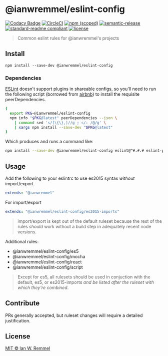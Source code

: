# @ianwremmel/eslint-config

[![Codacy Badge](https://api.codacy.com/project/badge/Grade/0c3a90848b8a4d7b85a915772bfd8439)](https://www.codacy.com/app/design_2/eslint-config?utm_source=github.com&utm_medium=referral&utm_content=ianwremmel/eslint-config&utm_campaign=badger)
[![CircleCI](https://circleci.com/gh/ianwremmel/eslint-config.svg?style=svg)](https://circleci.com/gh/ianwremmel/eslint-config)
[![npm (scoped)](https://img.shields.io/npm/v/@ianwremmel/eslint-config.svg?style=flat-square)](https://www.npmjs.com/package/@ianwremmel/eslint-config)
[![semantic-release](https://img.shields.io/badge/%20%20%F0%9F%93%A6%F0%9F%9A%80-semantic--release-e10079.svg?style=flat-square)](https://github.com/semantic-release/semantic-release)
[![standard-readme compliant](https://img.shields.io/badge/readme%20style-standard-brightgreen.svg?style=flat-square)](https://github.com/RichardLitt/standard-readme)
[![license](https://img.shields.io/github/license/mashape/apistatus.svg?style=flat-square)](LICENSE)

> Common eslint rules for @ianwremmel's projects

## Install

```
npm install --save-dev @ianwremmel/eslint-config
```

### Dependencies

[ESLint](http://eslint.org/docs/developer-guide/shareable-configs) doesn't support plugins in shareable configs, so you'll need to run the following script (borrowed from [airbnb](https://github.com/airbnb/javascript/tree/master/packages/eslint-config-airbnb-base)) to install the requisite peerDependencies.

```bash
(
  export PKG=@ianwremmel/eslint-config
  npm info "$PKG@latest" peerDependencies --json \
    | command sed 's/[\{\},]//g ; s/: /@/g' \
    | xargs npm install --save-dev "$PKG@latest"
)
```

Which produces and runs a command like:

```bash
npm install --save-dev @ianwremmel/eslint-config eslint@^#.#.# eslint-plugin-import@^#.#.# eslint-plugin-jsx-a11y@^#.#.# eslint-plugin-mocha@^#.#.# eslint-plugin-react@^#.#.#
```

## Usage

Add the following to your eslintrc to use es2015 syntax *without* import/export

```yaml
extends: "@ianwremmel"
```

For import/export

```yaml
extends: "@ianwremmel/eslint-config/es2015-imports"
```

> import/export is kept out of the default ruleset because the rest of the rules *should* work without a build step in adequately recent node versions.

Additional rules:

- @ianwremmel/eslint-config/es5
- @ianwremmel/eslint-config/mocha
- @ianwremmel/eslint-config/react
- @ianwremmel/eslint-config/script

> Except for es5, all rulesets should be used in conjuction with the default, es5, or es2015-imports *and be listed after the ruleset with which they're combined*.

## Contribute

PRs generally accepted, but ruleset changes will require a detailed justification.

## License
[MIT &copy; Ian W. Remmel](LICENSE)
